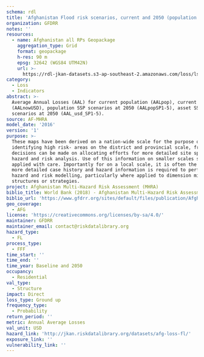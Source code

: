 ```yaml
---
schema: rdl
title: 'Afghanistan Flood risk scenarios, current and 2050 (population and asset)'
organization: GFDRR
notes: ''
resources:
  - name: Afghanistan all RPs Geopackage
    aggregation_type: Grid
    format: geopackage
    h-res: 90 m
    epsg: 32642 (WGS84 UTM42N)
    url: >-
      https://rdl-jkan-datasets.s3-ap-southeast-2.amazonaws.com/loss/lss-afg-fl.gpkg
category:
  - Loss
  - Indicators
abstract: >-
  Average Annual Losses (AAL) for current population (AALpop), current asset
  (AALnowUSD), population SSP scenarios at 2050 (AALpopSP1-5), asset SSP
  scenarios at 2050 (AAL_usd_SP1-5).
source: AF-MHRA
model_date: '2016'
version: '1'
purpose: >-
  These maps have been derived on a nation-wide scale for the purpose of
  identifying high risk- areas on the district and provincial scale, from which
  decisions can be made on allocating efforts for more detailed site specific
  hazard and risk analysis. Use of this information on smaller scales should be
  applied with care. Importantly for on a local scale, it is often the case that
  more detailed case history and hazard information is required to perform such
  hazard and risk modelling, particularly where applied to dimension mitigation
  structures or strategies.
project: Afghanistan Multi-Hazard Risk Assessment (MHRA)
biblio_title: World Bank (2018) - Afghanistan Multi-Hazard Risk Assessment
biblio_url: 'https://www.gfdrr.org/sites/default/files/publication/Afghanistan_MHRA.pdf'
geo_coverage:
  - AFG
license: 'https://creativecommons.org/licenses/by-sa/4.0/'
maintainer: GFDRR
maintainer_email: contact@riskdatalibrary.org
hazard_type:
  - FL
process_type:
  - FFF
time_start: ''
time_end: ''
time_year: Baseline and 2050
occupancy:
  - Residential
val_type:
  - Structure
impact: Direct
loss_type: Ground up
frequency_type:
  - Probability
return_period: ''
metric: Annual Average Losses
val_unit: USD
hazard_link: 'http://jkan.riskdatalibrary.org/datasets/afg-loss-fl/'
exposure_link: ''
vulnerability_link: ''
---
```

